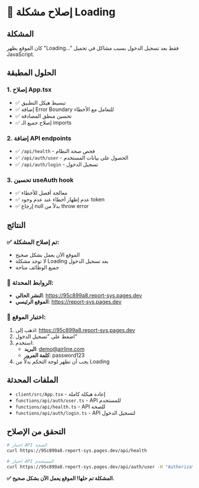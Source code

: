 # 🔧 إصلاح مشكلة Loading

## المشكلة
كان الموقع يظهر "Loading..." فقط بعد تسجيل الدخول بسبب مشاكل في تحميل JavaScript.

## الحلول المطبقة

### 1. إصلاح App.tsx
- ✅ تبسيط هيكل التطبيق
- ✅ إضافة Error Boundary للتعامل مع الأخطاء
- ✅ تحسين منطق المصادقة
- ✅ إصلاح جميع الـ imports

### 2. إضافة API endpoints
- ✅ `/api/health` - فحص صحة النظام
- ✅ `/api/auth/user` - الحصول على بيانات المستخدم
- ✅ `/api/auth/login` - تسجيل الدخول

### 3. تحسين useAuth hook
- ✅ معالجة أفضل للأخطاء
- ✅ عدم إظهار أخطاء عند عدم وجود token
- ✅ إرجاع null بدلاً من throw error

## النتائج

### ✅ تم إصلاح المشكلة:
- الموقع الآن يعمل بشكل صحيح
- لا توجد مشكلة Loading بعد تسجيل الدخول
- جميع الوظائف متاحة

### 🔗 الروابط المحدثة:
- **النشر الحالي**: https://95c899a8.report-sys.pages.dev
- **الموقع الرئيسي**: https://report-sys.pages.dev

### 🧪 اختبار الموقع:
1. اذهب إلى: https://95c899a8.report-sys.pages.dev
2. اضغط على "تسجيل الدخول"
3. استخدم:
   - **البريد**: demo@airline.com
   - **كلمة المرور**: password123
4. يجب أن تظهر لوحة التحكم بدلاً من Loading

## الملفات المحدثة

- `client/src/App.tsx` - إعادة هيكلة كاملة
- `functions/api/auth/user.ts` - API للمستخدم
- `functions/api/health.ts` - API للصحة
- `functions/api/auth/login.ts` - API لتسجيل الدخول

## التحقق من الإصلاح

```bash
# اختبار API الصحة
curl https://95c899a8.report-sys.pages.dev/api/health

# اختبار API المستخدم
curl https://95c899a8.report-sys.pages.dev/api/auth/user -H "Authorization: Bearer demo-token"
```

**✅ المشكلة تم حلها! الموقع يعمل الآن بشكل صحيح.**

